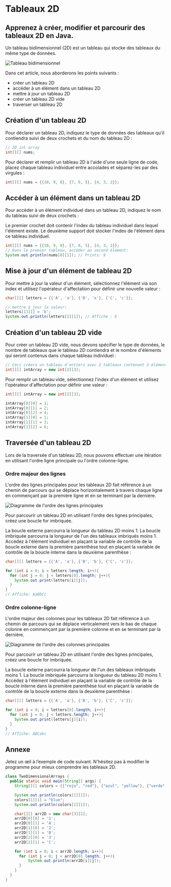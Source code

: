 # Tableaux 2D
## Apprenez à créer, modifier et parcourir des tableaux 2D en Java.

Un tableau bidimensionnel (2D) est un tableau qui stocke des tableaux du même type de données.

![Tableau bidimensionnel](../Images/two_d_arrays.png)

Dans cet article, nous aborderons les points suivants :

- créer un tableau 2D
- accéder à un élément dans un tableau 2D
- mettre à jour un tableau 2D
- créer un tableau 2D vide
- traverser un tableau 2D

## Création d'un tableau 2D

Pour déclarer un tableau 2D, indiquez le type de données des tableaux qu'il contiendra suivi de deux crochets et du nom du tableau 2D :

```java
// 2D int array
int[][] nums;
```

Pour déclarer et remplir un tableau 2D à l'aide d'une seule ligne de code, placez chaque tableau individuel entre accolades et séparez-les par des virgules :

```java
int[][] nums = {{10, 9, 8}, {7, 6, 5}, {4, 3, 2}}; 
```

## Accéder à un élément dans un tableau 2D

Pour accéder à un élément individuel dans un tableau 2D, indiquez le nom du tableau suivi de deux crochets :

Le premier crochet doit contenir l'index du tableau individuel dans lequel l'élément existe.
Le deuxième support doit stocker l'index de l'élément dans ce tableau individuel.

```java
int[][] nums = {{10, 9, 8}, {7, 6, 5}, {4, 3, 2}}; 
// Dans le premier tableau, accéder au second élément:
System.out.println(nums[0][1]); // Prints: 9
```

## Mise à jour d'un élément de tableau 2D

Pour mettre à jour la valeur d'un élément, sélectionnez l'élément via son index et utilisez l'opérateur d'affectation pour définir une nouvelle valeur :

```java
char[][] letters = {{'A', 'a'}, {'B', 'x'}, {'C', 'c'}};

// mettre à jour la valeur:
letters[1][1] = 'b';
System.out.println(letters[1][1]); // Affiche : b
```

## Création d'un tableau 2D vide

Pour créer un tableau 2D vide, nous devons spécifier le type de données, le nombre de tableaux que le tableau 2D contiendra et le nombre d'éléments qui seront contenus dans chaque tableau individuel :

```java
// Ceci créera un tableau d'entiers avec 2 tableaux contenant 3 éléments chacun:
int[][] intArray = new int[2][3];
```

Pour remplir un tableau vide, sélectionnez l'index d'un élément et utilisez l'opérateur d'affectation pour définir une valeur :

```java
int[][] intArray = new int[2][3];

intArray[0][0] = 1;
intArray[0][1] = 2;
intArray[0][2] = 4;
intArray[1][0] = 1;
intArray[1][1] = 3;
intArray[1][2] = 6;
```

## Traversée d'un tableau 2D

Lors de la traversée d'un tableau 2D, nous pouvons effectuer une itération en utilisant l'ordre ligne principale ou l'ordre colonne-ligne.

### Ordre majeur des lignes

L'ordre des lignes principales pour les tableaux 2D fait référence à un chemin de parcours qui se déplace horizontalement à travers chaque ligne en commençant par la première ligne et en se terminant par la dernière.

![Diagramme de l'ordre des lignes principales](../Images/row_major.png)

Pour parcourir un tableau 2D en utilisant l'ordre des lignes principales, créez une boucle for imbriquée.

La boucle externe parcourra la longueur du tableau 2D moins 1.
La boucle imbriquée parcourra la longueur de l'un des tableaux imbriqués moins 1.
Accédez à l'élément individuel en plaçant la variable de contrôle de la boucle externe dans la première parenthèse tout en plaçant la variable de contrôle de la boucle interne dans la deuxième parenthèse :

```java
char[][] letters = {{'A', 'a'}, {'B', 'b'}, {'C', 'c'}};

for (int i = 0; i < letters.length; i++){
  for (int j = 0; j < letters[0].length; j++){
    System.out.print(letters[i][j]);
  }
}
// Affiche: AaBbCc
```

### Ordre colonne-ligne

L'ordre majeur des colonnes pour les tableaux 2D fait référence à un chemin de parcours qui se déplace verticalement vers le bas de chaque colonne en commençant par la première colonne et en se terminant par la dernière.

![Diagramme de l'ordre des colonnes principales](../Images/column_major.png)

Pour parcourir un tableau 2D en utilisant l'ordre des lignes principales, créez une boucle for imbriquée.

La boucle externe parcourra la longueur de l'un des tableaux imbriqués moins 1.
La boucle imbriquée parcourra la longueur du tableau 2D moins 1.
Accédez à l'élément individuel en plaçant la variable de contrôle de la boucle interne dans la première parenthèse tout en plaçant la variable de contrôle de la boucle externe dans la deuxième parenthèse :

```java
char[][] letters = {{'A', 'a'}, {'B', 'b'}, {'C', 'c'}};

for (int i = 0; i < letters[0].length; i++){
  for (int j = 0; j < letters.length; j++){
    System.out.print(letters[j][i]);
  }
}
// Affiche: ABCabc
```
## Annexe

Jetez un œil à l’exemple de code suivant. N'hésitez pas à modifier le programme pour mieux comprendre les tableaux 2D.

```java
class TwoDimensionalArrays {
  public static void main(String[] args) {
    String[][] colors = {{"rojo", "red"}, {"azul", "yellow"}, {"verde", "green"}};

    System.out.println(colors[1][1]);
    colors[1][1] = "blue";
    System.out.println(colors[1][1]);

    char[][] arr2D = new char[3][2];
    arr2D[0][0] = '1';
    arr2D[0][1] = 'A';
    arr2D[1][0] = '2';
    arr2D[1][1] = 'B';
    arr2D[2][0] = '3';
    arr2D[2][1] = 'C';

    for (int i = 0; i < arr2D.length; i++){
      for (int j = 0; j < arr2D[0].length; j++){
          System.out.println(arr2D[i][j]);
      }
    }
  }
}
```
